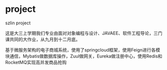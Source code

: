 # project
szlin project

这是大三上学期我们专业由面对对象编程与设计、JAVAEE、软件工程导论，三门课共同的大作业，从九月到十二月底。

基于微服务架构的电子商城系统，使用了springcloud框架，使用Feign进行各模块通信，Mybatis做数据库操作，Zuul做网关，Eureka做注册中心，使用Redis和RocketMQ实现高并发商品抢购

